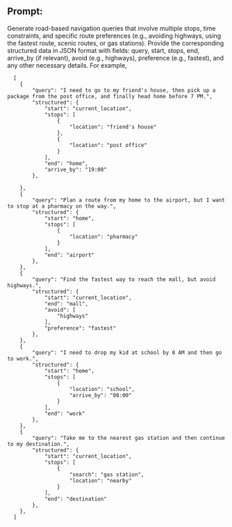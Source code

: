 ## Prompt:

Generate road-based navigation queries that involve multiple stops, time constraints, and specific route preferences (e.g., avoiding highways, using the fastest route, scenic routes, or gas stations). Provide the corresponding structured data in JSON format with fields: query, start, stops, end, arrive_by (if relevant), avoid (e.g., highways), preference (e.g., fastest), and any other necessary details. For example,

```
  [
    {
        "query": "I need to go to my friend's house, then pick up a package from the post office, and finally head home before 7 PM.",
        "structured": {
            "start": "current_location",
            "stops": [
                {
                    "location": "friend's house"
                },
                {
                    "location": "post office"
                }
            ],
            "end": "home",
            "arrive_by": "19:00"
        },

    },
    {
        "query": "Plan a route from my home to the airport, but I want to stop at a pharmacy on the way.",
        "structured": {
            "start": "home",
            "stops": [
                {
                    "location": "pharmacy"
                }
            ],
            "end": "airport"
        },
    }, 
    {
        "query": "Find the fastest way to reach the mall, but avoid highways.",
        "structured": {
            "start": "current_location",
            "end": "mall",
            "avoid": [
                "highways"
            ],
            "preference": "fastest"
        },
    },
    {
        "query": "I need to drop my kid at school by 8 AM and then go to work.",
        "structured": {
            "start": "home",
            "stops": [
                {
                    "location": "school",
                    "arrive_by": "08:00"
                }
            ],
            "end": "work"
        },
    },
    {
        "query": "Take me to the nearest gas station and then continue to my destination.",
        "structured": {
            "start": "current_location",
            "stops": [
                {
                    "search": "gas station",
                    "location": "nearby"
                }
            ],
            "end": "destination"
        },
    },
  ]
```
